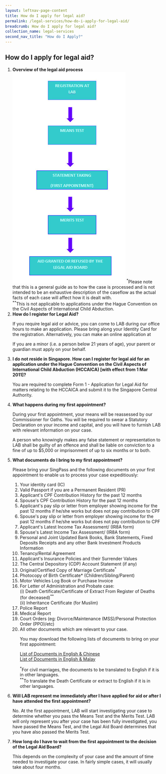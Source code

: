 ```yaml
---
layout: leftnav-page-content
title: How do I apply for legal aid?
permalink: /legal-services/how-do-i-apply-for-legal-aid/
breadcrumb: How do I apply for legal aid?
collection_name: legal-services
second_nav_title: "How do I Apply?"
---
```


How do I apply for legal aid?
---
<style>
#list{font-weight:bold;}
</style>
<ol class="list">
  <li>
    <b>Overview of the legal aid process</b><br>
    <img src="/images/legal-aid-overview.jpg/">
    <sup>*</sup>Please note that this is a general guide as to how the case is processed and is not intended to be an exhaustive description of the caseflow as the actual facts of each case will affect how it is dealt with.<br>
    <sup>**</sup>This is not applicable to applications under the Hague Convention on the Civil Aspects of International Child Abduction.
  </li>
  <li>
    <b>How do I register for Legal Aid?</b><br>
    <p>If you require legal aid or advice, you can come to LAB during our office hours to make an application. Please bring along your Identity Card for the registration. Alternatively, you can make an online application at <a href="https://www.mlaw.gov.sg/eservices/labesvc/"></a></p>
    <p>If you are a minor (i.e. a person below 21 years of age), your parent or guardian must apply on your behalf.</p>
  </li>
  <li>
    <b>I do not reside in Singapore. How can I register for legal aid for an application under the Hague Convention on the Civil Aspects of International Child Abduction (HCCAICA) [with effect from 1 Mar 2011]?</b><br>
    <p>You are required to complete Form 1 - Application for Legal Aid for matters relating to the HCCAICA and submit it to the Singapore Central Authority.</p>
  </li>
  <li>
    <b>What happens during my first appointment?</b><br>
    <p>During your first appointment, your means will be reassessed by our Commissioner for Oaths. You will be required to swear a Statutory Declaration on your income and capital, and you will have to furnish LAB with relevant information on your case.</p>
    <p>A person who knowingly makes any false statement or representation to LAB shall be guilty of an offence and shall be liable on conviction to a fine of up to $5,000 or imprisonment of up to six months or to both.</p>
  </li>
  <li>
    <b>What documents do I bring to my first appointment?</b><br>
    <p>Please bring your SingPass and the following documents on your first appointment to enable us to process your case expeditiously:</p>
    <ol>
      <li>Your identity card (IC)</li>
      <li>Valid Passport if you are a Permanent Resident (PR)</li>
      <li>Applicant's CPF Contribution History for the past 12 months</li>
      <li>Spouse's CPF Contribution History for the past 12 months</li>
      <li>Applicant's pay slip or letter from employer showing income for the past 12 months if he/she works but does not pay contribution to CPF</li>
      <li>Spouse's pay slip or letter from employer showing income for the past 12 months if he/she works but does not pay contribution to CPF</li>
      <li>Applicant's Latest Income Tax Assessment/ (IR8A form)</li>
      <li>Spouse's Latest Income Tax Assessment/ (IR8A form)</li>
      <li>Personal and Joint Updated Bank Books, Bank Statements, Fixed Deposits Receipts and any other Bank Investment Products Information</li>
      <li>Tenancy/Rental Agreement</li>
      <li>Applicant's Insurance Policies and their Surrender Values</li>
      <li>The Central Depository (CDP) Account Statement (if any)</li>
      <li>Original/Certified Copy of Marriage Certificate<sup>*</sup></li>
      <li>Photocopy of Birth Certificate* (Children/Sibling/Parent)</li>
      <li>Motor Vehicles Log Book or Purchase Invoice</li>
      <li>
        For Letter of Administration and Probate case:<br>
        (i) Death Certificate/Certificate of Extract From Register of Deaths (for deceased)<sup>**</sup><br>
        (ii) Inheritance Certificate (for Muslim)
      </li>
      <li>Police Report</li>
      <li>Medical Report</li>
      <li>Court Orders (eg: Divorce/Maintenance (MSS)/Personal Protection Order (PPO)/etc)</li>
      <li>
        All other documents which are relevant to your case.<br>
        <p>You may download the following lists of documents to bring on your first appointment:</p>
        <a href="/files/DocumentsToBringEngandMandarin.pdf">List of Documents in English & Chinese</a><br>
        <a href="/files/DocstoBringEngandMalay.pdf">List of Documents in English & Malay</a>
        <p><sup>*</sup>For civil marriages, the documents to be translated to English if it is in other languages.<br>
        <sup>**</sup>To translate the Death Certificate or extract to English if it is in other languages.</p>
      </li>
    </ol>
  </li>
  <li>
    <b>Will LAB represent me immediately after I have applied for aid or after I have attended the first appointment?</b><br>
    <p>No. At the first appointment, LAB will start investigating your case to determine whether you pass the Means Test and the Merits Test. LAB will only represent you after your case has been fully investigated, you have passed the Means Test, and the Legal Aid Board determines that you have also passed the Merits Test.</p>
  </li>
  <li>
    <b>How long do I have to wait from the first appointment to the decision of the Legal Aid Board?</b><br>
    <p>This depends on the complexity of your case and the amount of time needed to investigate your case. In fairly simple cases, it will usually take about four months.</p>
  </li>
</ol>
